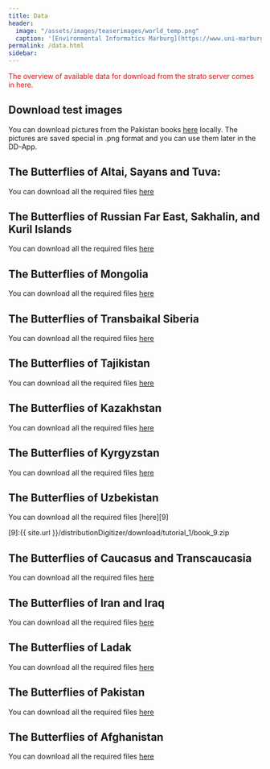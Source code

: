 ```yaml
---
title: Data
header:
  image: "/assets/images/teaserimages/world_temp.png"
  caption: '[Environmental Informatics Marburg](https://www.uni-marburg.de/en/fb19/disciplines/physisch/environmentalinformatics)'
permalink: /data.html
sidebar:
---
```


<span style="color:red">
The overview of available data for download from the strato server comes in here.
</span>


## Download test images
You can download pictures from the Pakistan books [here](http://digitizer.umweltinformatik-marburg.de:4000/distributionDigitizer/data.html)
locally.
The pictures are saved special in .png format and you can use them later in the DD-App.


[1]:http://digitizer.umweltinformatik-marburg.de:4000//distributionDigitizer/download/tutorial_1/book_1.zip

## The Butterflies of Altai, Sayans and Tuva:
You can download all the required files [here][2]

[2]:http://digitizer.umweltinformatik-marburg.de:4000//distributionDigitizer/download/tutorial_1/book_2.zip

## The Butterflies of Russian Far East, Sakhalin, and Kuril Islands
You can download all the required files [here][3]

[3]:http://digitizer.umweltinformatik-marburg.de:4000//distributionDigitizer/download/tutorial_1/book_3.zip

## The Butterflies of Mongolia

You can download all the required files [here][4]

[4]:http://digitizer.umweltinformatik-marburg.de:4000//distributionDigitizer/download/tutorial_1/book_4.zip

## The Butterflies of Transbaikal Siberia
You can download all the required files [here][5]

[5]:http://digitizer.umweltinformatik-marburg.de:4000//distributionDigitizer/download/tutorial_1/book_5.zip

## The Butterflies of Tajikistan
You can download all the required files [here][6]

[6]:http://digitizer.umweltinformatik-marburg.de:4000//distributionDigitizer/download/tutorial_1/book_6.zip

## The Butterflies of Kazakhstan
You can download all the required files [here][7]

[7]:http://digitizer.umweltinformatik-marburg.de:4000//distributionDigitizer/download/tutorial_1/book_7.zip

## The Butterflies of Kyrgyzstan
You can download all the required files [here][8]

[8]:http://digitizer.umweltinformatik-marburg.de:4000//distributionDigitizer/download/tutorial_1/book_8.zip

## The Butterflies of Uzbekistan
You can download all the required files [here][9]

[9]:{{ site.url }}/distributionDigitizer/download/tutorial_1/book_9.zip

## The Butterflies of Caucasus and Transcaucasia
You can download all the required files [here][10]

[10]:http://digitizer.umweltinformatik-marburg.de:4000//distributionDigitizer/download/tutorial_1/book_10.zip

## The Butterflies of Iran and Iraq
You can download all the required files [here][11]

[11]:http://digitizer.umweltinformatik-marburg.de:4000//distributionDigitizer/download/tutorial_1/book_11.zip

## The Butterflies of Ladak
You can download all the required files [here][12]

[12]:http://digitizer.umweltinformatik-marburg.de:4000//distributionDigitizer/download/tutorial_1/book_12.zip

## The Butterflies of Pakistan

You can download all the required files [here][13]

[13]:http://digitizer.umweltinformatik-marburg.de:4000//distributionDigitizer/download/tutorial_1/book_13.zip

## The Butterflies of Afghanistan
You can download all the required files [here][14]

[14]:http://digitizer.umweltinformatik-marburg.de:4000//distributionDigitizer/download/tutorial_1/book_14.zip





